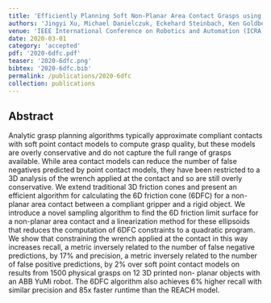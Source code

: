 ```yaml
---
title: 'Efficiently Planning Soft Non-Planar Area Contact Grasps using 6D Friction Cones'
authors: 'Jingyi Xu, Michael Danielczuk, Eckehard Steinbach, Ken Goldberg'
venue: 'IEEE International Conference on Robotics and Automation (ICRA)'
date: 2020-03-01
category: 'accepted'
pdf: '2020-6dfc.pdf'
teaser: '2020-6dfc.png'
bibtex: '2020-6dfc.bib'
permalink: /publications/2020-6dfc
collection: publications
---
```


Abstract
-------
Analytic grasp planning algorithms typically approximate compliant contacts with soft point contact models to
compute grasp quality, but these models are overly conservative and do not capture the full range of grasps available. While
area contact models can reduce the number of false negatives predicted by point contact models, they have been restricted
to a 3D analysis of the wrench applied at the contact and so are still overly conservative. We extend traditional 3D friction
cones and present an efficient algorithm for calculating the 6D friction cone (6DFC) for a non-planar area contact between
a compliant gripper and a rigid object. We introduce a novel sampling algorithm to find the 6D friction limit surface for a
non-planar area contact and a linearization method for these ellipsoids that reduces the computation of 6DFC constraints to
a quadratic program. We show that constraining the wrench applied at the contact in this way increases recall, a metric
inversely related to the number of false negative predictions, by 17% and precision, a metric inversely related to the number of false positive predictions, by 2% over soft point contact models on results from 1500 physical grasps on 12 3D printed non-
planar objects with an ABB YuMi robot. The 6DFC algorithm also achieves 6% higher recall with similar precision and 85x
faster runtime than the REACH model.
